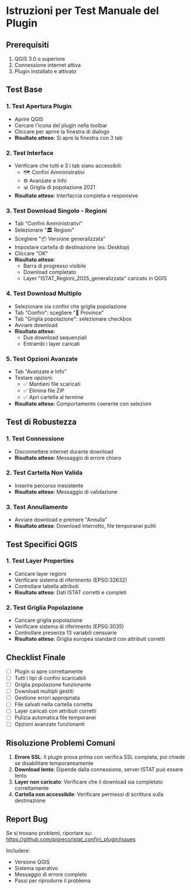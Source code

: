 # Istruzioni per Test Manuale del Plugin

## Prerequisiti

1. QGIS 3.0 o superiore
2. Connessione internet attiva
3. Plugin installato e attivato

## Test Base

### 1. Test Apertura Plugin
- Aprire QGIS
- Cercare l'icona del plugin nella toolbar
- Cliccare per aprire la finestra di dialogo
- **Risultato atteso**: Si apre la finestra con 3 tab

### 2. Test Interface
- Verificare che tutti e 3 i tab siano accessibili:
  - 🗺️ Confini Amministrativi  
  - ⚙️ Avanzate e Info
  - 📊 Griglia di popolazione 2021
- **Risultato atteso**: Interfaccia completa e responsive

### 3. Test Download Singolo - Regioni
- Tab "Confini Amministrativi"
- Selezionare "🏛️ Regioni"  
- Scegliere "📦 Versione generalizzata"
- Impostare cartella di destinazione (es: Desktop)
- Cliccare "OK"
- **Risultato atteso**: 
  - Barra di progresso visibile
  - Download completato
  - Layer "ISTAT_Regioni_2025_generalizzata" caricato in QGIS

### 4. Test Download Multiplo
- Selezionare sia confini che griglia popolazione
- Tab "Confini": scegliere "🏢 Province"
- Tab "Griglia popolazione": selezionare checkbox
- Avviare download
- **Risultato atteso**: 
  - Due download sequenziali
  - Entrambi i layer caricati

### 5. Test Opzioni Avanzate
- Tab "Avanzate e Info"
- Testare opzioni:
  - ✅ Mantieni file scaricati
  - ✅ Elimina file ZIP
  - ✅ Apri cartella al termine
- **Risultato atteso**: Comportamento coerente con selezioni

## Test di Robustezza

### 1. Test Connessione
- Disconnettere internet durante download
- **Risultato atteso**: Messaggio di errore chiaro

### 2. Test Cartella Non Valida
- Inserire percorso inesistente
- **Risultato atteso**: Messaggio di validazione

### 3. Test Annullamento
- Avviare download e premere "Annulla"
- **Risultato atteso**: Download interrotto, file temporanei puliti

## Test Specifici QGIS

### 1. Test Layer Properties
- Caricare layer regioni
- Verificare sistema di riferimento (EPSG:32632)
- Controllare tabella attributi
- **Risultato atteso**: Dati ISTAT corretti e completi

### 2. Test Griglia Popolazione
- Caricare griglia popolazione
- Verificare sistema di riferimento (EPSG:3035)
- Controllare presenza 13 variabili censuarie
- **Risultato atteso**: Griglia europea standard con attributi corretti

## Checklist Finale

- [ ] Plugin si apre correttamente
- [ ] Tutti i tipi di confini scaricabili
- [ ] Griglia popolazione funzionante  
- [ ] Download multipli gestiti
- [ ] Gestione errori appropriata
- [ ] File salvati nella cartella corretta
- [ ] Layer caricati con attributi corretti
- [ ] Pulizia automatica file temporanei
- [ ] Opzioni avanzate funzionanti

## Risoluzione Problemi Comuni

1. **Errore SSL**: Il plugin prova prima con verifica SSL completa, poi chiede se disabilitare temporaneamente
2. **Download lento**: Dipende dalla connessione, server ISTAT può essere lento
3. **Layer non caricato**: Verificare che il download sia completato correttamente
4. **Cartella non accessibile**: Verificare permessi di scrittura sulla destinazione

## Report Bug

Se si trovano problemi, riportare su: https://github.com/pigreco/istat_confini_plugin/issues

Includere:
- Versione QGIS
- Sistema operativo  
- Messaggio di errore completo
- Passi per riprodurre il problema